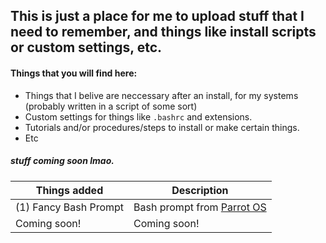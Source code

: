 ## This is just a place for me to upload stuff that I need to remember, and things like install scripts or custom settings, etc.

#### Things that you will find here:
- Things that I belive are neccessary after an install, for my systems (probably written in a script of some sort)
- Custom settings for things like `.bashrc` and extensions.
- Tutorials and/or procedures/steps to install or make certain things.
- Etc
##### stuff coming soon lmao.



Things added | Description
------------ | -------------
(1) Fancy Bash Prompt| Bash prompt from [Parrot OS](https://parrotlinux.org/)
Coming soon! | Coming soon!


